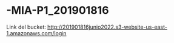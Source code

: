 # -MIA-P1_201901816

Link del bucket:
http://201901816junio2022.s3-website-us-east-1.amazonaws.com/login

